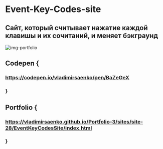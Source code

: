 # Event-Key-Codes-site

## Сайт, который считывает нажатие каждой клавишы и их сочитаний, и меняет бэкграунд

![img-portfolio](https://user-images.githubusercontent.com/56477695/135864232-dc334032-fe8a-478a-a0c6-4e7444df37b0.jpg)

## Codepen {

### https://codepen.io/vladimirsaenko/pen/BaZeGeX

### }

## Portfolio {

### https://vladimirsaenko.github.io/Portfolio-3/sites/site-28/EventKeyCodesSite/index.html

### }
